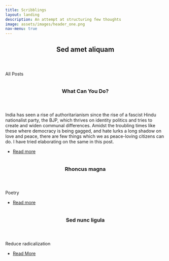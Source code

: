```yaml
---
title: Scribblings
layout: landing
description: An attempt at structuring few thoughts
image: assets/images/header_one.png
nav-menu: true
---
```


<!-- Main -->
<div id="main">

<!-- One -->
<section id="one">
	<div class="inner">
		<header class="major">
			<h2>Sed amet aliquam</h2>
		</header>
		<p>All Posts</p>
	</div>
</section>

<!-- Two -->
<section id="two" class="spotlights">
	<section>
		<a href="what_can_you_do.html" class="image">
			<img src="{% link assets/images/indian_protests_2.jpg %}" alt="" data-position="center center" />
		</a>
		<div class="content">
			<div class="inner">
				<header class="major">
					<h3>What Can You Do?</h3>
				</header>
				<p>India has seen a rise of authoritarianism since the rise of a fascist Hindu nationalist party, the BJP, which thrives on identity politics and tries to create and widen communal differences. Amidst the troubling times like these where democracy is being gagged, and hate lurks a long shadow on love and peace, there are few things which we as peace-loving citizens can do. I have tried elaborating on the same in this post.</p>
				<ul class="actions">
					<li><a href="what_can_you_do.html" class="button">Read more</a></li>
				</ul>
			</div>
		</div>
	</section>
	<section>
		<a href="poems.html" class="image">
			<img src="{% link assets/images/poems.jpg %}" alt="" data-position="top center" />
		</a>
		<div class="content">
			<div class="inner">
				<header class="major">
					<h3>Rhoncus magna</h3>
				</header>
				<p>Poetry</p>
				<ul class="actions">
					<li><a href="poems.html" class="button">Read more</a></li>
				</ul>
			</div>
		</div>
	</section>
	<section>
		<a href="reduce_radicalization.html" class="image">
			<img src="{% link assets/images/pic10.jpg %}" alt="" data-position="25% 25%" />
		</a>
		<div class="content">
			<div class="inner">
				<header class="major">
					<h3>Sed nunc ligula</h3>
				</header>
				<p>Reduce radicalization</p>
				<ul class="actions">
					<li><a href="reduce_radicalization" class="button">Read More</a></li>
				</ul>
			</div>
		</div>
	</section>
</section>

<!-- Three -->
<!-- <section id="three">
	<div class="inner">
		<header class="major">
			<h2>Massa libero</h2>
		</header>
		<p>Nullam et orci eu lorem consequat tincidunt vivamus et sagittis libero. Mauris aliquet magna magna sed nunc rhoncus pharetra. Pellentesque condimentum sem. In efficitur ligula tate urna. Maecenas laoreet massa vel lacinia pellentesque lorem ipsum dolor. Nullam et orci eu lorem consequat tincidunt. Vivamus et sagittis libero. Mauris aliquet magna magna sed nunc rhoncus amet pharetra et feugiat tempus.</p>
		<ul class="actions">
			<li><a href="generic.html" class="button next">Get Started</a></li>
		</ul>
	</div>
</section>
 -->
</div>
